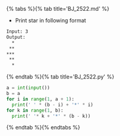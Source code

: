 {% tabs %}{% tab title='BJ_2522.md' %}

* Print star in following format

```txt
Input: 3
Output:
  *
 **
***
 **
  *
```

{% endtab %}{% tab title='BJ_2522.py' %}

```py
a = int(input())
b = a
for i in range(1, a + 1):
  print(' ' * (b - i) + '*' * i)
for k in range(1, b):
  print(' '* k + '*' * (b - k))
```

{% endtab %}{% endtabs %}
